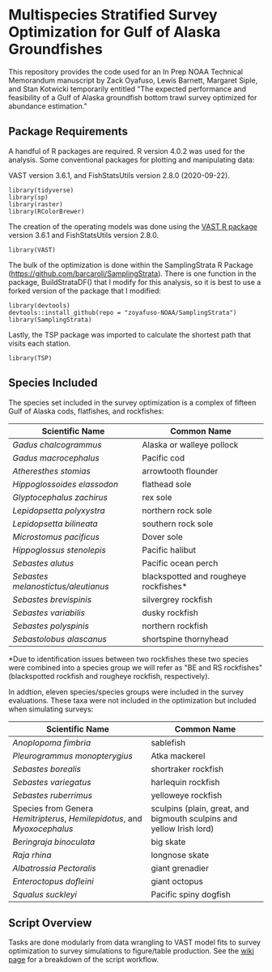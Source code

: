 # Multispecies Stratified Survey Optimization for Gulf of Alaska Groundfishes
 
This repository provides the code used for an In Prep NOAA Technical 
Memorandum manuscript by Zack Oyafuso, Lewis Barnett, Margaret Siple,
and Stan Kotwicki temporarily entitled "The expected performance and 
feasibility of a Gulf of Alaska groundfish bottom trawl survey optimized 
for abundance estimation." 

## Package Requirements

A handful of R packages are required. R version 4.0.2 was used for the 
analysis. Some conventional packages for plotting and manipulating data:

VAST version 3.6.1,
and FishStatsUtils version 2.8.0 (2020-09-22). 

```
library(tidyverse)
library(sp)
library(raster)
library(RColorBrewer)
```

The creation of the operating models was done using the [VAST R package](https://github.com/James-Thorson-NOAA/VAST)
version 3.6.1 and FishStatsUtils version 2.8.0.

```
library(VAST)
```

The bulk of the optimization is done within the SamplingStrata R Package 
(https://github.com/barcaroli/SamplingStrata). There is one function in 
the package, BuildStrataDF() that I modify for this analysis, so it is 
best to use a forked version of the package that I modified:

```
library(devtools)
devtools::install_github(repo = "zoyafuso-NOAA/SamplingStrata")
library(SamplingStrata)
```

Lastly, the TSP package was imported to calculate the shortest path
that visits each station.

```
library(TSP)
```

## Species Included

The species set included in the survey optimization is a complex of fifteen 
Gulf of Alaska cods, flatfishes, and rockfishes:

| Scientific Name                     | Common Name                           |
|-------------------------------------|---------------------------------------|
| *Gadus chalcogrammus*               | Alaska or walleye pollock             | 
| *Gadus macrocephalus*               | Pacific cod                           |   
| *Atheresthes stomias*               | arrowtooth flounder                   | 
| *Hippoglossoides elassodon*         | flathead sole                         |
| *Glyptocephalus zachirus*           | rex sole                              | 
| *Lepidopsetta polyxystra*           | northern rock sole                    |
| *Lepidopsetta bilineata*            | southern rock sole                    | 
| *Microstomus pacificus*             | Dover sole                            | 
| *Hippoglossus stenolepis*           | Pacific halibut                       |
| *Sebastes alutus*                   | Pacific ocean perch                   |
| *Sebastes melanostictus/aleutianus* | blackspotted and rougheye rockfishes* |
| *Sebastes brevispinis*              | silvergrey rockfish                   |
| *Sebastes variabilis*               | dusky rockfish                        |
| *Sebastes polyspinis*               | northern rockfish                     |
| *Sebastolobus alascanus*            | shortspine thornyhead                 |

*Due to identification issues between two rockfishes these two species were 
combined into a species group we will refer as "BE and RS rockfishes"
(blackspotted rockfish and rougheye rockfish, respectively). 

In addtion, eleven species/species groups were included in the survey evaluations.
These taxa were not included in the optimization but included when simulating
surveys:

| Scientific Name                     | Common Name                           |
|-------------------------------------|---------------------------------------|
| *Anoplopoma fimbria*                | sablefish                             |
| *Pleurogrammus monopterygius*       | Atka mackerel                         |
| *Sebastes borealis*                 | shortraker rockfish                   |
| *Sebastes variegatus*               | harlequin rockfish                    |
| *Sebastes ruberrimus*               | yelloweye rockfish                    |
| Species from Genera *Hemitripterus*, *Hemilepidotus*, and *Myoxocephalus* | sculpins (plain, great, and bigmouth  sculpins and yellow Irish lord) |
| *Beringraja binoculata*             | big skate                             |
| *Raja rhina*                        | longnose skate                        |
| *Albatrossia Pectoralis*            | giant grenadier                       |
| *Enteroctopus dofleini*             | giant octopus                         |
| *Squalus suckleyi*                  | Pacific spiny dogfish                 |

## Script Overview 

Tasks are done modularly from data wrangling to VAST model fits to survey optimization to survey simulations to figure/table production. See the [wiki page](https://github.com/zoyafuso-NOAA/Optimal_Allocation_GoA/wiki) for a breakdown of the script workflow. 
